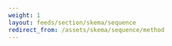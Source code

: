 ```yaml
---
weight: 1
layout: feeds/section/skema/sequence
redirect_from: /assets/skema/sequence/method
---
```

